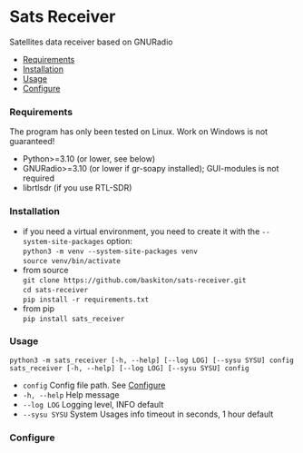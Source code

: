 # Sats Receiver
Satellites data receiver based on GNURadio

* [Requirements](#Requirements)
* [Installation](#Installation)
* [Usage](#Usage)
* [Configure](#Configure)

### Requirements
The program has only been tested on Linux. Work on Windows is not guaranteed!
* Python>=3.10 (or lower, see below)
* GNURadio>=3.10 (or lower if gr-soapy installed); GUI-modules is not required
* librtlsdr (if you use RTL-SDR)

### Installation
* if you need a virtual environment, you need to create it with the `--system-site-packages` option:  
  `python3 -m venv --system-site-packages venv`  
  `source venv/bin/activate`  
* from source  
  `git clone https://github.com/baskiton/sats-receiver.git`  
  `cd sats-receiver`  
  `pip install -r requirements.txt`  
* from pip  
  `pip install sats_receiver`  

### Usage
`python3 -m sats_receiver [-h, --help] [--log LOG] [--sysu SYSU] config`  
`sats_receiver [-h, --help] [--log LOG] [--sysu SYSU] config`  
* `config` Config file path. See [Configure](#Configure)
* `-h, --help` Help message
* `--log LOG` Logging level, INFO default
* `--sysu SYSU` System Usages info timeout in seconds, 1 hour default

### Configure
